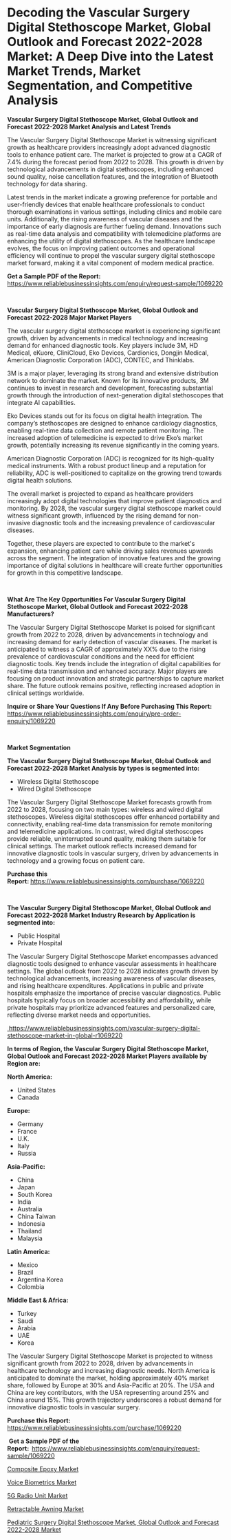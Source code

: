 <p><h1>Decoding the Vascular Surgery Digital Stethoscope Market, Global Outlook and Forecast 2022-2028 Market: A Deep Dive into the Latest Market Trends, Market Segmentation, and Competitive Analysis</h1></p><p><strong>Vascular Surgery Digital Stethoscope Market, Global Outlook and Forecast 2022-2028 Market Analysis and Latest Trends</strong></p>
<p><p>The Vascular Surgery Digital Stethoscope Market is witnessing significant growth as healthcare providers increasingly adopt advanced diagnostic tools to enhance patient care. The market is projected to grow at a CAGR of 7.4% during the forecast period from 2022 to 2028. This growth is driven by technological advancements in digital stethoscopes, including enhanced sound quality, noise cancellation features, and the integration of Bluetooth technology for data sharing.</p><p>Latest trends in the market indicate a growing preference for portable and user-friendly devices that enable healthcare professionals to conduct thorough examinations in various settings, including clinics and mobile care units. Additionally, the rising awareness of vascular diseases and the importance of early diagnosis are further fueling demand. Innovations such as real-time data analysis and compatibility with telemedicine platforms are enhancing the utility of digital stethoscopes. As the healthcare landscape evolves, the focus on improving patient outcomes and operational efficiency will continue to propel the vascular surgery digital stethoscope market forward, making it a vital component of modern medical practice.</p></p>
<p><strong>Get a Sample PDF of the Report:&nbsp;</strong> <a href="https://www.reliablebusinessinsights.com/enquiry/request-sample/1069220">https://www.reliablebusinessinsights.com/enquiry/request-sample/1069220</a></p>
<p>&nbsp;</p>
<p><strong>Vascular Surgery Digital Stethoscope Market, Global Outlook and Forecast 2022-2028 Major Market Players</strong></p>
<p><p>The vascular surgery digital stethoscope market is experiencing significant growth, driven by advancements in medical technology and increasing demand for enhanced diagnostic tools. Key players include 3M, HD Medical, eKuore, CliniCloud, Eko Devices, Cardionics, Dongjin Medical, American Diagnostic Corporation (ADC), CONTEC, and Thinklabs.</p><p>3M is a major player, leveraging its strong brand and extensive distribution network to dominate the market. Known for its innovative products, 3M continues to invest in research and development, forecasting substantial growth through the introduction of next-generation digital stethoscopes that integrate AI capabilities.</p><p>Eko Devices stands out for its focus on digital health integration. The company’s stethoscopes are designed to enhance cardiology diagnostics, enabling real-time data collection and remote patient monitoring. The increased adoption of telemedicine is expected to drive Eko’s market growth, potentially increasing its revenue significantly in the coming years.</p><p>American Diagnostic Corporation (ADC) is recognized for its high-quality medical instruments. With a robust product lineup and a reputation for reliability, ADC is well-positioned to capitalize on the growing trend towards digital health solutions. </p><p>The overall market is projected to expand as healthcare providers increasingly adopt digital technologies that improve patient diagnostics and monitoring. By 2028, the vascular surgery digital stethoscope market could witness significant growth, influenced by the rising demand for non-invasive diagnostic tools and the increasing prevalence of cardiovascular diseases.</p><p>Together, these players are expected to contribute to the market's expansion, enhancing patient care while driving sales revenues upwards across the segment. The integration of innovative features and the growing importance of digital solutions in healthcare will create further opportunities for growth in this competitive landscape.</p></p>
<p>&nbsp;</p>
<p><strong>What Are The Key Opportunities For Vascular Surgery Digital Stethoscope Market, Global Outlook and Forecast 2022-2028 Manufacturers?</strong></p>
<p><p>The Vascular Surgery Digital Stethoscope Market is poised for significant growth from 2022 to 2028, driven by advancements in technology and increasing demand for early detection of vascular diseases. The market is anticipated to witness a CAGR of approximately XX% due to the rising prevalence of cardiovascular conditions and the need for efficient diagnostic tools. Key trends include the integration of digital capabilities for real-time data transmission and enhanced accuracy. Major players are focusing on product innovation and strategic partnerships to capture market share. The future outlook remains positive, reflecting increased adoption in clinical settings worldwide.</p></p>
<p><strong>Inquire or Share Your Questions If Any Before Purchasing This Report:</strong> <a href="https://www.reliablebusinessinsights.com/enquiry/pre-order-enquiry/1069220">https://www.reliablebusinessinsights.com/enquiry/pre-order-enquiry/1069220</a></p>
<p>&nbsp;</p>
<p><strong>Market Segmentation</strong></p>
<p><strong>The Vascular Surgery Digital Stethoscope Market, Global Outlook and Forecast 2022-2028 Market Analysis by types is segmented into:</strong></p>
<p><ul><li>Wireless Digital Stethoscope</li><li>Wired Digital Stethoscope</li></ul></p>
<p><p>The Vascular Surgery Digital Stethoscope Market forecasts growth from 2022 to 2028, focusing on two main types: wireless and wired digital stethoscopes. Wireless digital stethoscopes offer enhanced portability and connectivity, enabling real-time data transmission for remote monitoring and telemedicine applications. In contrast, wired digital stethoscopes provide reliable, uninterrupted sound quality, making them suitable for clinical settings. The market outlook reflects increased demand for innovative diagnostic tools in vascular surgery, driven by advancements in technology and a growing focus on patient care.</p></p>
<p><strong>Purchase this Report:&nbsp;</strong><a href="https://www.reliablebusinessinsights.com/purchase/1069220">https://www.reliablebusinessinsights.com/purchase/1069220</a></p>
<p>&nbsp;</p>
<p><strong>The Vascular Surgery Digital Stethoscope Market, Global Outlook and Forecast 2022-2028 Market Industry Research by Application is segmented into:</strong></p>
<p><ul><li>Public Hospital</li><li>Private Hospital</li></ul></p>
<p><p>The Vascular Surgery Digital Stethoscope Market encompasses advanced diagnostic tools designed to enhance vascular assessments in healthcare settings. The global outlook from 2022 to 2028 indicates growth driven by technological advancements, increasing awareness of vascular diseases, and rising healthcare expenditures. Applications in public and private hospitals emphasize the importance of precise vascular diagnostics. Public hospitals typically focus on broader accessibility and affordability, while private hospitals may prioritize advanced features and personalized care, reflecting diverse market needs and opportunities.</p></p>
<p><a href="https://www.reliablebusinessinsights.com/vascular-surgery-digital-stethoscope-market-in-global-r1069220">&nbsp;https://www.reliablebusinessinsights.com/vascular-surgery-digital-stethoscope-market-in-global-r1069220</a></p>
<p><strong>In terms of Region, the Vascular Surgery Digital Stethoscope Market, Global Outlook and Forecast 2022-2028 Market Players available by Region are:</strong></p>
<p>
    <p> <strong> North America: </strong>
        <ul>
            <li>United States</li>
            <li>Canada</li>
        </ul>
        </p> 
    <p> <strong> Europe: </strong>
        <ul>
            <li>Germany</li>
            <li>France</li>
            <li>U.K.</li>
            <li>Italy</li>
            <li>Russia</li>
        </ul>
        </p> 
    <p> <strong> Asia-Pacific: </strong>
        <ul>
            <li>China</li>
            <li>Japan</li>
            <li>South Korea</li>
            <li>India</li>
            <li>Australia</li>
            <li>China Taiwan</li>
            <li>Indonesia</li>
            <li>Thailand</li>
            <li>Malaysia</li>
        </ul>
        </p> 
    <p> <strong> Latin America: </strong>
        <ul>
            <li>Mexico</li>
            <li>Brazil</li>
            <li>Argentina Korea</li>
            <li>Colombia</li>
        </ul>
        </p> 
    <p> <strong> Middle East & Africa: </strong>
        <ul>
            <li>Turkey</li>
            <li>Saudi</li>
            <li>Arabia</li>
            <li>UAE</li>
            <li>Korea</li>
        </ul>
    </p>
    </p>
<p><p>The Vascular Surgery Digital Stethoscope Market is projected to witness significant growth from 2022 to 2028, driven by advancements in healthcare technology and increasing diagnostic needs. North America is anticipated to dominate the market, holding approximately 40% market share, followed by Europe at 30% and Asia-Pacific at 20%. The USA and China are key contributors, with the USA representing around 25% and China around 15%. This growth trajectory underscores a robust demand for innovative diagnostic tools in vascular surgery.</p></p>
<p><strong>Purchase this Report: </strong><a href="https://www.reliablebusinessinsights.com/purchase/1069220">https://www.reliablebusinessinsights.com/purchase/1069220</a></p>
<p>&nbsp;<strong>Get a Sample PDF of the Report:&nbsp;&nbsp;</strong><a href="https://www.reliablebusinessinsights.com/enquiry/request-sample/1069220">https://www.reliablebusinessinsights.com/enquiry/request-sample/1069220</a></p>
<p><strong></strong></p>
<p><p><a href="https://issuu.com/reportprime-2/docs/composite-epoxy-market-size-2030.pp_d2341ffab2f788">Composite Epoxy Market</a></p><p><a href="https://www.linkedin.com/pulse/comprehensive-look-product-type-hardwaresoftware-application-usqyf?trackingId=q2V1TqEySoqezi3SaKr07w%3D%3D">Voice Biometrics Market</a></p><p><a href="https://medium.com/@yeie266/the-5g-radio-unit-market-insights-report-offers-an-in-depth-and-thorough-analysis-of-the-market-46402a84f0f3">5G Radio Unit Market</a></p><p><a href="https://www.linkedin.com/pulse/retractable-awning-market-global-regional-analysis-2024-hz8lf?trackingId=6U%2B9jqepTUapLXPfX67SWg%3D%3D">Retractable Awning Market</a></p><p><a href="https://github.com/ChristianClark406/Market-Research-Report-List-1/blob/main/pediatric-surgery-digital-stethoscope-market-global-outlook-and-forecast-2022-2028-market.md">Pediatric Surgery Digital Stethoscope Market, Global Outlook and Forecast 2022-2028 Market</a></p></p>